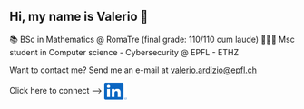 ## Hi, my name is Valerio 👋

📚 BSc in Mathematics @ RomaTre (final grade: 110/110 cum laude)
👨🏽‍💻 Msc student in Computer science - Cybersecurity @ EPFL - ETHZ

Want to contact me? Send me an e-mail at valerio.ardizio@epfl.ch 
<!-- visit my website [here](#)-->
Click here to connect --> <a href="https://www.linkedin.com/in/valerio-ardizio?utm_source=website" target="blank"><img align="center" src="assets/linkedin_logo.svg" alt="" height="30" width="40" /></a>

<!--
**valerioardizio/valerioardizio** is a ✨ _special_ ✨ repository because its `README.md` (this file) appears on your GitHub profile.

Here are some ideas to get you started:

- 🔭 I’m currently working on ...
- 🌱 I’m currently learning ...
- 👯 I’m looking to collaborate on ...
- 🤔 I’m looking for help with ...
- 💬 Ask me about ...
- 📫 How to reach me: ...
- 😄 Pronouns: ...
- ⚡ Fun fact: ...
-->
